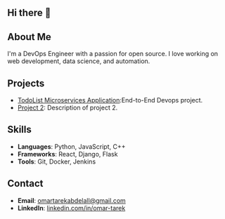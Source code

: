 ## Hi there 👋

<!--
**Omar-tarek3/Omar-tarek3** is a ✨ _special_ ✨ repository because its `README.md` (this file) appears on your GitHub profile.

Here are some ideas to get you started:

- 🔭 I’m currently working on ...
- 🌱 I’m currently learning ...
- 👯 I’m looking to collaborate on ...
- 🤔 I’m looking for help with ...
- 💬 Ask me about ...
- 📫 How to reach me: ...
- 😄 Pronouns: ...
- ⚡ Fun fact: ...
-->

## About Me
I'm a DevOps Engineer with a passion for open source. I love working on web development, data science, and automation.

## Projects
- [TodoList Microservices Application](https://github.com/Omar-tarek3/TodoList-App):End-to-End Devops project.
- [Project 2](https://github.com/johndoe/project2): Description of project 2.

## Skills
- **Languages**: Python, JavaScript, C++
- **Frameworks**: React, Django, Flask
- **Tools**: Git, Docker, Jenkins

## Contact
- **Email**: omartarekabdelall@gmail.com
- **LinkedIn**: [linkedin.com/in/omar-tarek](https://www.linkedin.com/in/omar-tarek-274700214/)




